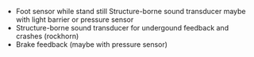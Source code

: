 - Foot sensor while stand still Structure-borne sound transducer maybe with light barrier or pressure sensor
- Structure-borne sound transducer for undergound feedback and crashes (rockhorn)
- Brake feedback (maybe with pressure sensor)
